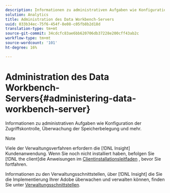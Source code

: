 ```yaml
---
description: Informationen zu administrativen Aufgaben wie Konfiguration der Zugriffskontrolle, Überwachung der Speicherbelegung und mehr.
solution: Analytics
title: Administration des Data Workbench-Servers
uuid: 033b34ec-75f6-454f-8e08-c05fb8b2d18d
translation-type: tm+mt
source-git-commit: 34cdcfc83ae6bb620706db37228e200cff43ab2c
workflow-type: tm+mt
source-wordcount: '101'
ht-degree: 16%

---
```



# Administration des Data Workbench-Servers{#administering-data-workbench-server}

Informationen zu administrativen Aufgaben wie Konfiguration der Zugriffskontrolle, Überwachung der Speicherbelegung und mehr.

>[!NOTE]
>
>Viele der Verwaltungsverfahren erfordern die [!DNL Insight] Kundenanwendung. Wenn Sie noch nicht installiert haben, befolgen Sie [!DNL the client]die Anweisungen im [Clientinstallationsleitfaden](https://docs.adobe.com/content/help/de-DE/data-workbench/using/install/c-data-workbench-client-install.html) , bevor Sie fortfahren.

Informationen zu den Verwaltungsschnittstellen, über [!DNL Insight] die Sie die Implementierung Ihrer Adobe überwachen und verwalten können, finden Sie unter [Verwaltungsschnittstellen](https://docs.adobe.com/content/help/en/data-workbench/using/client/t-open-ins.html#Administrative_Interfaces).
